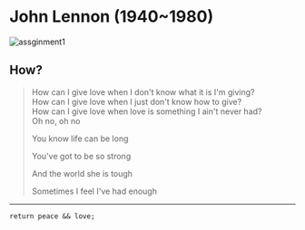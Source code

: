 # John Lennon (1940~1980)
![assginment1](https://lh3.googleusercontent.com/proxy/aDygle7pIwIrhirUXFW0F3SPqzRQM3MoYJXVlmp-zlBSket3IEPuHoy00HJ3c1Y0K8_DtOurFADmw4_L36863rqCXsMv7RSTTqM_s5nvl0ISBeJbNR14bCDjnDKWAN8MRFfrEXMAhtVnB-g8rYmjH2fY5PFuRYgN4woKa7FihQiEC56pdxk53h6RUQqIcm4SJT3w7lH_Gb5EB0sl7Px3Q17pBuY)

## How?
> How can I give love when I don't know what it is I'm giving?  
> How can I give love when I just don't know how to give?  
> How can I give love when love is something I ain't never had?  
> Oh no, oh no  
>
> You know life can be long
> 
> You've got to be so strong
> 
> And the world she is tough
> 
> Sometimes I feel I've had enough
---
```
return peace && love;
```
